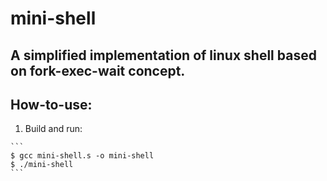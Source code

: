 # mini-shell

## A simplified implementation of linux shell based on fork-exec-wait concept.

## How-to-use:

  1. Build and run:
  
    ```
    $ gcc mini-shell.s -o mini-shell
    $ ./mini-shell
    ```
